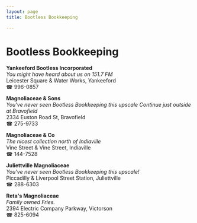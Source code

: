 ```yaml
---
layout: page 
title: Bootless Bookkeeping

---
```



# Bootless Bookkeeping


 **Yankeeford Bootless Incorporated**  
_You might have heard about us on 151.7 FM_  
Leicester Square & Water Works, Yankeeford  
☎ 996-0857

**Magnoliaceae & Sons**  
_You've never seen Bootless Bookkeeping this upscale 
Continue just outside at Bravofield_  
2334 Euston Road St, Bravofield  
☎ 275-9733

**Magnoliaceae & Co**  
_The nicest collection north of Indiaville_  
Vine Street & Vine Street, Indiaville  
☎ 144-7528

**Juliettville Magnoliaceae**  
_You've never seen Bootless Bookkeeping this upscale!_  
Piccadilly & Liverpool Street Station, Juliettville  
☎ 288-6303

**Reta's Magnoliaceae**  
_Family owned Fries._  
2394 Electric Company Parkway, Victorson  
☎ 825-6094

